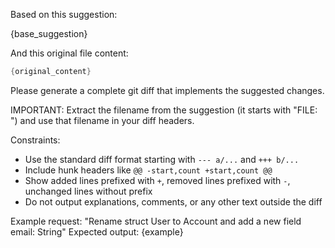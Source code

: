 Based on this suggestion:

{base_suggestion}

And this original file content:
```rust
{original_content}
```

Please generate a complete git diff that implements the suggested changes. 

IMPORTANT: Extract the filename from the suggestion (it starts with "FILE: <filename>") and use that filename in your diff headers.


Constraints:
- Use the standard diff format starting with `--- a/...` and `+++ b/...`
- Include hunk headers like `@@ -start,count +start,count @@`
- Show added lines prefixed with `+`, removed lines prefixed with `-`, unchanged lines without prefix
- Do not output explanations, comments, or any other text outside the diff

Example request: "Rename struct User to Account and add a new field email: String"
Expected output:
{example}